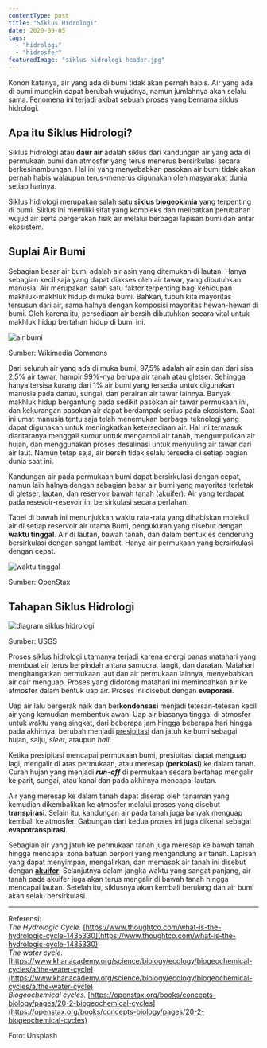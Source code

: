 ```yaml
---
contentType: post
title: "Siklus Hidrologi"
date: 2020-09-05
tags: 
  - "hidrologi"
  - "hidrosfer"
featuredImage: "siklus-hidrologi-header.jpg"
---
```


Konon katanya, air yang ada di bumi tidak akan pernah habis. Air yang ada di bumi mungkin dapat berubah wujudnya, namun jumlahnya akan selalu sama. Fenomena ini terjadi akibat sebuah proses yang bernama siklus hidrologi.

## Apa itu Siklus Hidrologi?

Siklus hidrologi atau **daur air** adalah siklus dari kandungan air yang ada di permukaan bumi dan atmosfer yang terus menerus bersirkulasi secara berkesinambungan. Hal ini yang menyebabkan pasokan air bumi tidak akan pernah habis walaupun terus-menerus digunakan oleh masyarakat dunia setiap harinya.

Siklus hidrologi merupakan salah satu **siklus biogeokimia** yang terpenting di bumi. Siklus ini memiliki sifat yang kompleks dan melibatkan perubahan wujud air serta pergerakan fisik air melalui berbagai lapisan bumi dan antar ekosistem.

## Suplai Air Bumi

Sebagian besar air bumi adalah air asin yang ditemukan di lautan. Hanya sebagian kecil saja yang dapat diakses oleh air tawar, yang dibutuhkan manusia. Air merupakan salah satu faktor terpenting bagi kehidupan makhluk-makhluk hidup di muka bumi. Bahkan, tubuh kita mayoritas tersusun dari air, sama halnya dengan komposisi mayoritas hewan-hewan di bumi. Oleh karena itu, persediaan air bersih dibutuhkan secara vital untuk makhluk hidup bertahan hidup di bumi ini.

![air bumi](images/uploads/image.png)

Sumber: Wikimedia Commons

Dari seluruh air yang ada di muka bumi, 97,5% adalah air asin dan dari sisa 2,5% air tawar, hampir 99%-nya berupa air tanah atau gletser. Sehingga hanya tersisa kurang dari 1% air bumi yang tersedia untuk digunakan manusia pada danau, sungai, dan perairan air tawar lainnya. Banyak makhluk hidup bergantung pada sedikit pasokan air tawar permukaan ini, dan kekurangan pasokan air dapat berdampak serius pada ekosistem. Saat ini umat manusia tentu saja telah menemukan berbagai teknologi yang dapat digunakan untuk meningkatkan ketersediaan air. Hal ini termasuk diantaranya menggali sumur untuk mengambil air tanah, mengumpulkan air hujan, dan menggunakan proses desalinasi untuk menyuling air tawar dari air laut. Namun tetap saja, air bersih tidak selalu tersedia di setiap bagian dunia saat ini.

Kandungan air pada permukaan bumi dapat bersirkulasi dengan cepat, namun lain halnya dengan sebagian besar air bumi yang mayoritas terletak di gletser, lautan, dan reservoir bawah tanah ([akuifer](https://supergeografi.com/hidrosfer/akuifer/)). Air yang terdapat pada resevoir-resevoir ini bersirkulasi secara perlahan.

Tabel di bawah ini menunjukkan waktu rata-rata yang dihabiskan molekul air di setiap reservoir air utama Bumi, pengukuran yang disebut dengan **waktu tinggal**. Air di lautan, bawah tanah, dan dalam bentuk es cenderung bersirkulasi dengan sangat lambat. Hanya air permukaan yang bersirkulasi dengan cepat.

![waktu tinggal](images/uploads/image-1.png)

Sumber: OpenStax

## Tahapan Siklus Hidrologi

![diagram siklus hidrologi](images/uploads/image-1024x713.jpeg)

Sumber: USGS

Proses siklus hidrologi utamanya terjadi karena energi panas matahari yang membuat air terus berpindah antara samudra, langit, dan daratan. Matahari menghangatkan permukaan laut dan air permukaan lainnya, menyebabkan air cair menguap. Proses yang didorong matahari ini memindahkan air ke atmosfer dalam bentuk uap air. Proses ini disebut dengan **evaporasi**.

Uap air lalu bergerak naik dan ber**kondensasi** menjadi tetesan-tetesan kecil air yang kemudian membentuk awan. Uap air biasanya tinggal di atmosfer untuk waktu yang singkat, dari beberapa jam hingga beberapa hari hingga pada akhirnya  berubah menjadi [presipitasi](https://supergeografi.com/atmosfer/presipitasi/) dan jatuh ke bumi sebagai hujan, salju, _sleet_, ataupun _hail_.

Ketika presipitasi mencapai permukaan bumi, presipitasi dapat menguap lagi, mengalir di atas permukaan, atau meresap (**perkolasi**) ke dalam tanah. Curah hujan yang menjadi **_run-off_** di permukaan secara bertahap mengalir ke parit, sungai, atau kanal dan pada akhirnya mencapai lautan.

Air yang meresap ke dalam tanah dapat diserap oleh tanaman yang kemudian dikembalikan ke atmosfer melalui proses yang disebut **transpirasi**. Selain itu, kandungan air pada tanah juga banyak menguap kembali ke atmosfer. Gabungan dari kedua proses ini juga dikenal sebagai **evapotranspirasi**.

Sebagian air yang jatuh ke permukaan tanah juga meresap ke bawah tanah hingga mencapai zona batuan berpori yang mengandung air tanah. Lapisan yang dapat menyimpan, mengalirkan, dan memasok air tanah ini disebut dengan [**akuifer**](https://supergeografi.com/hidrosfer/akuifer/). Selanjutnya dalam jangka waktu yang sangat panjang, air tanah pada akuifer juga akan terus mengalir di bawah tanah hingga mencapai lautan. Setelah itu, siklusnya akan kembali berulang dan air bumi akan selalu bersirkulasi.

* * *

Referensi:  
_The Hydrologic Cycle._ [https://www.thoughtco.com/what-is-the-hydrologic-cycle-1435330](https://www.thoughtco.com/what-is-the-hydrologic-cycle-1435330)  
_The water cycle._ [https://www.khanacademy.org/science/biology/ecology/biogeochemical-cycles/a/the-water-cycle](https://www.khanacademy.org/science/biology/ecology/biogeochemical-cycles/a/the-water-cycle)  
_Biogeochemical cycles._ [https://openstax.org/books/concepts-biology/pages/20-2-biogeochemical-cycles](https://openstax.org/books/concepts-biology/pages/20-2-biogeochemical-cycles)

Foto: Unsplash
